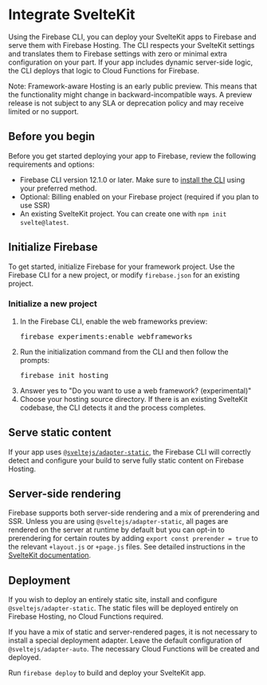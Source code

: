 # Integrate SvelteKit

Using the Firebase CLI, you can deploy your SvelteKit apps to Firebase and
serve them with Firebase Hosting. The CLI respects your SvelteKit settings and
translates them to Firebase settings with zero or minimal extra configuration on
your part. If your app includes dynamic server-side logic, the CLI deploys that
logic to Cloud Functions for Firebase.

Note: Framework-aware Hosting is an early public preview. This means
that the functionality might change in backward-incompatible ways. A preview
release is not subject to any SLA or deprecation policy and may receive limited
or no support.

## Before you begin

Before you get started deploying your app to Firebase,
review the following requirements and options:

- Firebase CLI version 12.1.0 or later. Make sure to
  [install the CLI](/docs/cli#install_the_firebase_cli)
  using your preferred method.
- Optional: Billing enabled on your Firebase project
  (required if you plan to use SSR)
- An existing SvelteKit project. You can create one with `npm init svelte@latest`.


## Initialize Firebase

To get started, initialize Firebase for your framework project.
Use the Firebase CLI for a new project, or modify `firebase.json` for an
existing project.

### Initialize a new project

1. In the Firebase CLI, enable the web frameworks preview:
   <pre class="devsite-terminal">firebase experiments:enable webframeworks</pre>
1. Run the initialization command from the CLI and then follow the prompts:
   <pre class="devsite-terminal">firebase init hosting</pre>
1.  Answer yes to "Do you want to use a web framework? (experimental)"
1.  Choose your hosting source directory.  If there is an existing SvelteKit codebase,
    the CLI detects it and the process completes.

## Serve static content

If your app uses [`@sveltejs/adapter-static`](https://kit.svelte.dev/docs/adapter-static), the Firebase CLI will correctly detect and configure your build to serve fully static content on Firebase Hosting.

## Server-side rendering

Firebase supports both server-side rendering and a mix of prerendering and SSR. Unless you are using `@sveltejs/adapter-static`, all pages are rendered on the server at runtime by default but you can opt-in to prerendering for certain routes by adding `export const prerender = true` to the relevant `+layout.js` or `+page.js` files. See detailed instructions in the [SvelteKit documentation](https://kit.svelte.dev/docs/page-options).

## Deployment

If you wish to deploy an entirely static site, install and configure `@sveltejs/adapter-static`. The static files will be deployed entirely on Firebase Hosting, no Cloud Functions required.

If you have a mix of static and server-rendered pages, it is not necessary to install a special deployment adapter. Leave the default configuration of `@sveltejs/adapter-auto`. The necessary Cloud Functions will be created and deployed.

Run `firebase deploy` to build and deploy your SvelteKit app.